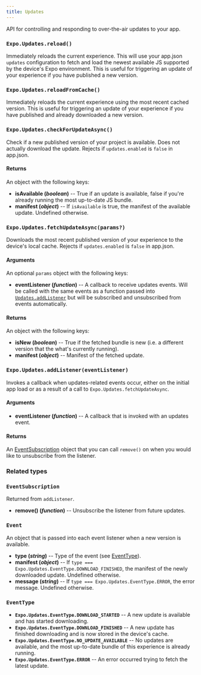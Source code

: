 ```yaml
---
title: Updates
---
```


API for controlling and responding to over-the-air updates to your app.

### `Expo.Updates.reload()`

Immediately reloads the current experience. This will use your app.json `updates` configuration to fetch and load the newest available JS supported by the device's Expo environment. This is useful for triggering an update of your experience if you have published a new version.

### `Expo.Updates.reloadFromCache()`

Immediately reloads the current experience using the most recent cached version. This is useful for triggering an update of your experience if you have published and already downloaded a new version.

### `Expo.Updates.checkForUpdateAsync()`

Check if a new published version of your project is available. Does not actually download the update. Rejects if `updates.enabled` is `false` in app.json.

#### Returns

An object with the following keys:

-   **isAvailable (_boolean_)** -- True if an update is available, false if you're already running the most up-to-date JS bundle.
-   **manifest (_object_)** -- If `isAvailable` is true, the manifest of the available update. Undefined otherwise.

### `Expo.Updates.fetchUpdateAsync(params?)`

Downloads the most recent published version of your experience to the device's local cache. Rejects if `updates.enabled` is `false` in app.json.

#### Arguments

An optional `params` object with the following keys:

-   **eventListener (_function_)** -- A callback to receive updates events. Will be called with the same events as a function passed into [`Updates.addListener`](#expoupdatesaddlistenereventlistener) but will be subscribed and unsubscribed from events automatically.

#### Returns

An object with the following keys:

-   **isNew (_boolean_)** -- True if the fetched bundle is new (i.e. a different version that the what's currently running).
-   **manifest (_object_)** -- Manifest of the fetched update.

### `Expo.Updates.addListener(eventListener)`

Invokes a callback when updates-related events occur, either on the initial app load or as a result of a call to `Expo.Updates.fetchUpdateAsync`.

#### Arguments

-   **eventListener (_function_)** -- A callback that is invoked with an updates event.

#### Returns

An [EventSubscription](#eventsubscription) object that you can call `remove()` on when you would like to unsubscribe from the listener.

### Related types

### `EventSubscription`

Returned from `addListener`.

-   **remove() (_function_)** -- Unsubscribe the listener from future updates.

### `Event`

An object that is passed into each event listener when a new version is available.

-   **type (_string_)** -- Type of the event (see [EventType](#eventtype)).
-   **manifest (_object_)** -- If `type === Expo.Updates.EventType.DOWNLOAD_FINISHED`, the manifest of the newly downloaded update. Undefined otherwise.
-   **message (_string_)** -- If `type === Expo.Updates.EventType.ERROR`, the error message. Undefined otherwise.

### `EventType`

-   **`Expo.Updates.EventType.DOWNLOAD_STARTED`** -- A new update is available and has started downloading.
-   **`Expo.Updates.EventType.DOWNLOAD_FINISHED`** -- A new update has finished downloading and is now stored in the device's cache.
-   **`Expo.Updates.EventType.NO_UPDATE_AVAILABLE`** -- No updates are available, and the most up-to-date bundle of this experience is already running.
-   **`Expo.Updates.EventType.ERROR`** -- An error occurred trying to fetch the latest update.
